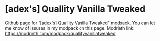 # [adex's] Quallity Vanilla Tweaked
Github page for "[adex's] Quallity Vanilla Tweaked" modpack.
You can let me know of issuses in my modpack on this page.
Modrinth link: https://modrinth.com/modpack/quallityvanillatweaked
